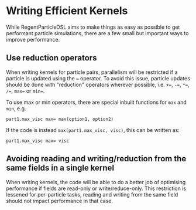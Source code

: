# Writing Efficient Kernels

While RegentParticleDSL aims to make things as easy as possible to get performant particle simulations, there are a few small but important ways to improve
performance.

## Use reduction operators

When writing kernels for particle pairs, parallelism will be restricted if a particle is updated using the `=` operator. To avoid this issue, particle updates
should be done with "reduction" operators wherever possible, i.e. `+=`, `-=`, `*=`, `/=`, `max=` or `min=`. 

To use max or min operators, there are special inbuilt functions for `max` and `min`, e.g.
```
part1.max_visc max= max(option1, option2)
```

If the code is instead `max(part1.max_visc, visc)`, this can be written as:
```
part1.max_visc max= visc
```

## Avoiding reading and writing/reduction from the same fields in a single kernel
When writing kernels, the code will be able to do a better job of optimising performance if fields are read-only or write/reduce-only. 
This restriction is lessened for per-particle tasks, reading and writing from the same field should not impact performance in that case.
